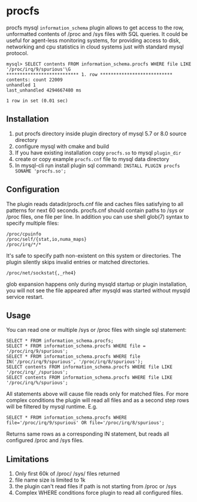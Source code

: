 # procfs
procfs mysql `information_schema` plugin allows to get access to the row, unformatted contents of /proc and /sys files with SQL queries.
It could be useful for agent-less monitoring systems, for providing access to disk, networking and cpu statistics in cloud systems just with standard mysql protocol.
```
mysql> SELECT contents FROM information_schema.procfs WHERE file LIKE '/proc/irq/9/spurious'\G
*************************** 1. row ***************************
contents: count 22009
unhandled 1
last_unhandled 4294667480 ms

1 row in set (0.01 sec)
```

## Installation
1. put procfs directory inside plugin directory of mysql 5.7 or 8.0 source directory
2. configure mysql with cmake and build
3. If you have existing installation copy `procfs.so` to mysql `plugin_dir`
4. create or copy example `procfs.cnf` file to mysql data directory
5. In mysql-cli run install plugin sql command: `INSTALL PLUGIN procfs SONAME 'procfs.so';`

## Configuration
The plugin reads datadir/procfs.cnf file and caches files satisfying to all patterns for next 60 seconds.
procfs.cnf should contain paths to /sys or /proc files, one file per line. In addition you can use shell glob(7) syntax to specify multiple files:
```
/proc/cpuinfo
/proc/self/{stat,io,numa_maps}
/proc/irq/*/*
```
It's safe to specify path non-existent on this system or directories. The plugin silently skips invalid entries or matched directories.
```
/proc/net/sockstat{,_rhe4}
```
glob expansion happens only during mysqld startup or plugin installation, you will not see the file appeared after mysqld was started without mysqld service restart.

## Usage
You can read one or multiple /sys or /proc files with single sql statement:
```
SELECT * FROM information_schema.procfs;
SELECT * FROM information_schema.procfs WHERE file = '/proc/irq/9/spurious';
SELECT * FROM information_schema.procfs WHERE file IN('/proc/irq/9/spurious', '/proc/irq/8/spurious');
SELECT contents FROM information_schema.procfs WHERE file LIKE '/proc/irq/_/spurious';
SELECT contents FROM information_schema.procfs WHERE file LIKE '/proc/irq/%/spurious';
```

All statements above will cause file reads only for matched files.
For more complex conditions the plugin will read all files and as a second step rows will be filtered by mysql runtime.
E.g.
```
SELECT * FROM information_schema.procfs WHERE file='/proc/irq/9/spurious' OR file='/proc/irq/8/spurious';
```
Returns same rows as a corresponding IN statement, but reads all configured /proc and /sys files.

## Limitations
1. Only first 60k of /proc/ /sys/ files returned
2. file name size is limited to 1k
3. the plugin can't read files if path is not starting from /proc or /sys
4. Complex WHERE conditions force plugin to read all configured files.
